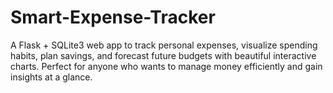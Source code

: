 # Smart-Expense-Tracker
A Flask + SQLite3 web app to track personal expenses, visualize spending habits, plan savings, and forecast future budgets with beautiful interactive charts. Perfect for anyone who wants to manage money efficiently and gain insights at a glance.

